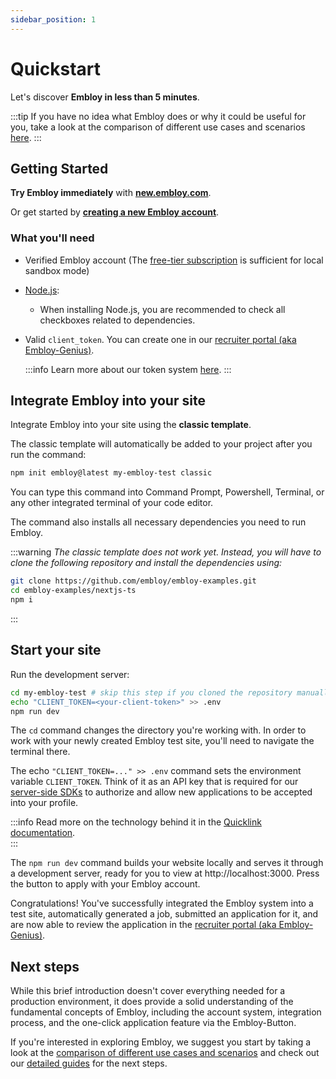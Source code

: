 ```yaml
---
sidebar_position: 1
---
```


# Quickstart

Let's discover **Embloy in less than 5 minutes**.

:::tip
If you have no idea what Embloy does or why it could be useful for you, take a look at the comparison of different use cases and scenarios [here](./core/service-comparison).
:::

## Getting Started

**Try Embloy immediately** with **[new.embloy.com](https://vercel.com/new/clone?repository-url=https://github.com/Embloy/Embloy-Examples/tree/main/nextjs-ts&project-name=create-embloy-nextjs-ts&repository-name=create-embloy-nextjs-ts)**.

Or get started by **[creating a new Embloy account](https://embloy.com/register)**.

### What you'll need

- Verified Embloy account (The [free-tier subscription](https://embloy.com/dashboard/billing) is sufficient for local sandbox mode)

- [Node.js](https://nodejs.org/en/download/):
  - When installing Node.js, you are recommended to check all checkboxes related to dependencies.

- Valid `client_token`. You can create one in our [recruiter portal (aka Embloy-Genius)](https://genius.embloy.com/settings?tab=access). 

  :::info
  Learn more about our token system [here](/docs/core/tokens/token_info).
  :::

## Integrate Embloy into your site

Integrate Embloy into your site using the **classic template**.

The classic template will automatically be added to your project after you run the command:

```bash
npm init embloy@latest my-embloy-test classic
```

You can type this command into Command Prompt, Powershell, Terminal, or any other integrated terminal of your code editor.

The command also installs all necessary dependencies you need to run Embloy.

:::warning
_The classic template does not work yet. Instead, you will have to clone the following repository and install the dependencies using:_
```bash
git clone https://github.com/embloy/embloy-examples.git
cd embloy-examples/nextjs-ts
npm i
```
:::

## Start your site

Run the development server:

```bash
cd my-embloy-test # skip this step if you cloned the repository manually
echo "CLIENT_TOKEN=<your-client-token>" >> .env
npm run dev
```

The `cd` command changes the directory you're working with. In order to work with your newly created Embloy test site, you'll need to navigate the terminal there.

The echo `"CLIENT_TOKEN=..." >> .env` command sets the environment variable `CLIENT_TOKEN`. Think of it as an API key that is required for our [server-side SDKs](/docs/sdks/overview) to authorize and allow new applications to be accepted into your profile. 

:::info
Read more on the technology behind it in the [Quicklink documentation](/docs/category/quicklink/).   
:::

The `npm run dev` command builds your website locally and serves it through a development server, ready for you to view at http://localhost:3000. Press the button to apply with your Embloy account.

Congratulations! You've successfully integrated the Embloy system into a test site, automatically generated a job, submitted an application for it, and are now able to review the application in the [recruiter portal (aka Embloy-Genius)](https://genius.embloy.com/hire).

## Next steps

While this brief introduction doesn't cover everything needed for a production environment, it does provide a solid understanding of the fundamental concepts of Embloy, including the account system, integration process, and the one-click application feature via the Embloy-Button. 

If you're interested in exploring Embloy, we suggest you start by taking a look at the [comparison of different use cases and scenarios](./core/service-comparison) and check out our [detailed guides](/docs/category/guides) for the next steps.